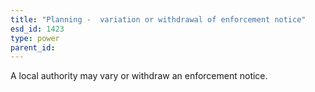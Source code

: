 ```yaml
---
title: "Planning -  variation or withdrawal of enforcement notice"
esd_id: 1423
type: power
parent_id:  
---
```


A local authority may vary or withdraw an enforcement notice.

